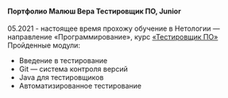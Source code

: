 ####  Портфолио Малюш Вера Тестировщик ПО, Junior
05.2021 - настоящее время прохожу обучение в Нетологии — направление «Программирование», курс [«Тестировщик ПО»](https://netology.ru/programs/qa)
Пройденные модули:
* Введение в тестирование
* Git — система контроля версий
* Java для тестировщиков
* Автоматизированное тестирование
